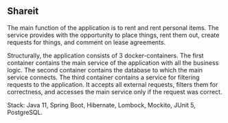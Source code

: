 ## Shareit

The main function of the application is to rent and rent personal items. The service provides with the opportunity to place things, rent them out, create requests for things, and comment on lease agreements.

Structurally, the application consists of 3 docker-containers. The first container contains the main service of the application with all the business logic. The second container contains the database to which the main service connects. The third container contains a service for filtering requests to the application. It accepts all external requests, filters them for correctness, and accesses the main service only if the request was correct.

Stack: Java 11, Spring Boot, Hibernate, Lombock, Mockito, JUnit 5, PostgreSQL.
